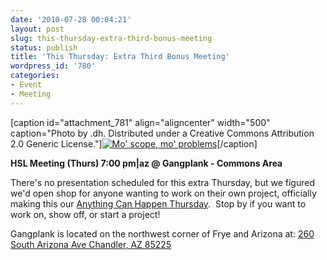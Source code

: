 ```yaml
---
date: '2010-07-28 00:04:21'
layout: post
slug: this-thursday-extra-third-bonus-meeting
status: publish
title: 'This Thursday: Extra Third Bonus Meeting'
wordpress_id: '780'
categories:
- Event
- Meeting
---
```


[caption id="attachment_781" align="aligncenter" width="500" caption="Photo by .dh. Distributed under a Creative Commons Attribution 2.0 Generic License."][![Mo' scope, mo' problems](http://www.heatsynclabs.org/wp-content/uploads/2010/07/4773743390_9c6d1c52e2.jpg)](http://www.flickr.com/photos/25968780@N03/4773743390/in/photostream/)[/caption]

**HSL Meeting (Thurs) 7:00 pm|az @ Gangplank - Commons Area**

There's no presentation scheduled for this extra Thursday, but we figured we'd open shop for anyone wanting to work on their own project, officially making this our [Anything Can Happen Thursday](http://www.youtube.com/watch?v=unMO--eRXPg).  Stop by if you want to work on, show off, or start a project!

Gangplank is located on the northwest corner of Frye and Arizona at:
[260 South Arizona Ave
Chandler, AZ 85225](http://maps.google.com/maps?f=q&source=s_q&hl=en&geocode=&q=260+south+arizona+avenue+chandler+az&sll=33.30078,-111.840713&sspn=0.008035,0.010021&ie=UTF8&hq=&hnear=260+S+Arizona+Ave,+Chandler,+Maricopa,+Arizona+85225&ll=33.299615,-111.841915&spn=0.008035,0.010021&z=16)

